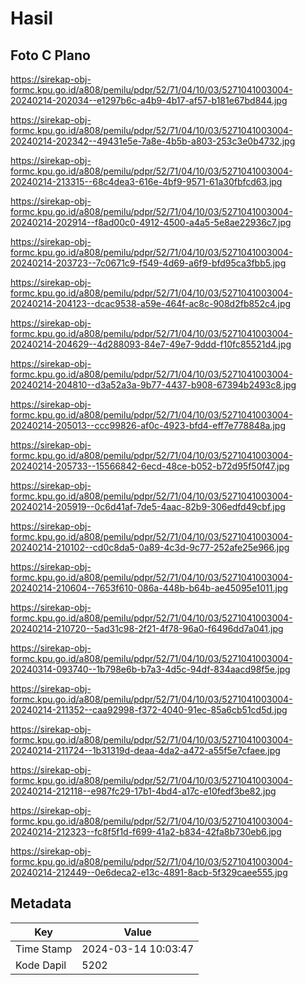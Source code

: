 # Hasil

## Foto C Plano

https://sirekap-obj-formc.kpu.go.id/a808/pemilu/pdpr/52/71/04/10/03/5271041003004-20240214-202034--e1297b6c-a4b9-4b17-af57-b181e67bd844.jpg

https://sirekap-obj-formc.kpu.go.id/a808/pemilu/pdpr/52/71/04/10/03/5271041003004-20240214-202342--49431e5e-7a8e-4b5b-a803-253c3e0b4732.jpg

https://sirekap-obj-formc.kpu.go.id/a808/pemilu/pdpr/52/71/04/10/03/5271041003004-20240214-213315--68c4dea3-616e-4bf9-9571-61a30fbfcd63.jpg

https://sirekap-obj-formc.kpu.go.id/a808/pemilu/pdpr/52/71/04/10/03/5271041003004-20240214-202914--f8ad00c0-4912-4500-a4a5-5e8ae22936c7.jpg

https://sirekap-obj-formc.kpu.go.id/a808/pemilu/pdpr/52/71/04/10/03/5271041003004-20240214-203723--7c0671c9-f549-4d69-a6f9-bfd95ca3fbb5.jpg

https://sirekap-obj-formc.kpu.go.id/a808/pemilu/pdpr/52/71/04/10/03/5271041003004-20240214-204123--dcac9538-a59e-464f-ac8c-908d2fb852c4.jpg

https://sirekap-obj-formc.kpu.go.id/a808/pemilu/pdpr/52/71/04/10/03/5271041003004-20240214-204629--4d288093-84e7-49e7-9ddd-f10fc85521d4.jpg

https://sirekap-obj-formc.kpu.go.id/a808/pemilu/pdpr/52/71/04/10/03/5271041003004-20240214-204810--d3a52a3a-9b77-4437-b908-67394b2493c8.jpg

https://sirekap-obj-formc.kpu.go.id/a808/pemilu/pdpr/52/71/04/10/03/5271041003004-20240214-205013--ccc99826-af0c-4923-bfd4-eff7e778848a.jpg

https://sirekap-obj-formc.kpu.go.id/a808/pemilu/pdpr/52/71/04/10/03/5271041003004-20240214-205733--15566842-6ecd-48ce-b052-b72d95f50f47.jpg

https://sirekap-obj-formc.kpu.go.id/a808/pemilu/pdpr/52/71/04/10/03/5271041003004-20240214-205919--0c6d41af-7de5-4aac-82b9-306edfd49cbf.jpg

https://sirekap-obj-formc.kpu.go.id/a808/pemilu/pdpr/52/71/04/10/03/5271041003004-20240214-210102--cd0c8da5-0a89-4c3d-9c77-252afe25e966.jpg

https://sirekap-obj-formc.kpu.go.id/a808/pemilu/pdpr/52/71/04/10/03/5271041003004-20240214-210604--7653f610-086a-448b-b64b-ae45095e1011.jpg

https://sirekap-obj-formc.kpu.go.id/a808/pemilu/pdpr/52/71/04/10/03/5271041003004-20240214-210720--5ad31c98-2f21-4f78-96a0-f6496dd7a041.jpg

https://sirekap-obj-formc.kpu.go.id/a808/pemilu/pdpr/52/71/04/10/03/5271041003004-20240314-093740--1b798e6b-b7a3-4d5c-94df-834aacd98f5e.jpg

https://sirekap-obj-formc.kpu.go.id/a808/pemilu/pdpr/52/71/04/10/03/5271041003004-20240214-211352--caa92998-f372-4040-91ec-85a6cb51cd5d.jpg

https://sirekap-obj-formc.kpu.go.id/a808/pemilu/pdpr/52/71/04/10/03/5271041003004-20240214-211724--1b31319d-deaa-4da2-a472-a55f5e7cfaee.jpg

https://sirekap-obj-formc.kpu.go.id/a808/pemilu/pdpr/52/71/04/10/03/5271041003004-20240214-212118--e987fc29-17b1-4bd4-a17c-e10fedf3be82.jpg

https://sirekap-obj-formc.kpu.go.id/a808/pemilu/pdpr/52/71/04/10/03/5271041003004-20240214-212323--fc8f5f1d-f699-41a2-b834-42fa8b730eb6.jpg

https://sirekap-obj-formc.kpu.go.id/a808/pemilu/pdpr/52/71/04/10/03/5271041003004-20240214-212449--0e6deca2-e13c-4891-8acb-5f329caee555.jpg


## Metadata

| Key        | Value               |
| ---------- | ------------------- |
| Time Stamp | 2024-03-14 10:03:47 |
| Kode Dapil | 5202                |



